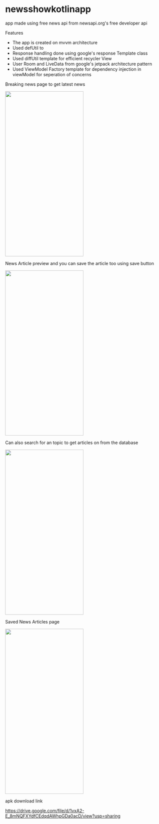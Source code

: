 # newsshowkotlinapp
app made using free news api from newsapi.org's free developer api

Features
 - The app is created on mvvm architecture
 - Used defUtil to 
 - Response handling done using google's response Template class
 - Used diffUtil template for efficient recycler View
 - User Room and LiveData from google's jetpack architecture pattern
 - Used ViewModel Factory template for dependency injection in viewModel for seperation of concerns
 
 Breaking news page to get latest news
 
 <img src="https://github.com/user0234/newsshowkotlinapp/assets/129966531/90355601-ed76-4d27-b0c1-aef3430f417c" width="250" height="527" style="padding: 10px,40px,10px,10px" >
 
 News Article preview and you can save the article too using save button 
 
 <img src="https://github.com/user0234/newsshowkotlinapp/assets/129966531/2eef8b78-8d24-44c6-83bd-f214018e2354" width="250" height="527" style="padding: 10px,40px,10px,10px" >

 Can also search for an topic to get articles on from the database
 
 <img src="https://github.com/user0234/newsshowkotlinapp/assets/129966531/b7c34554-0f7b-4838-a95e-0bed3b70a37a" width="250" height="527" style="padding: 10px,40px,10px,10px" >

Saved News Articles page

<img src="https://github.com/user0234/newsshowkotlinapp/assets/129966531/a096d08c-ae24-4816-8fa4-c860162a9bfa" width="250" height="527" style="padding: 10px,40px,10px,10px" >

apk download link

https://drive.google.com/file/d/1vxA2-E_8mNQFXYdfCEdqdAWhpGDa0acD/view?usp=sharing
